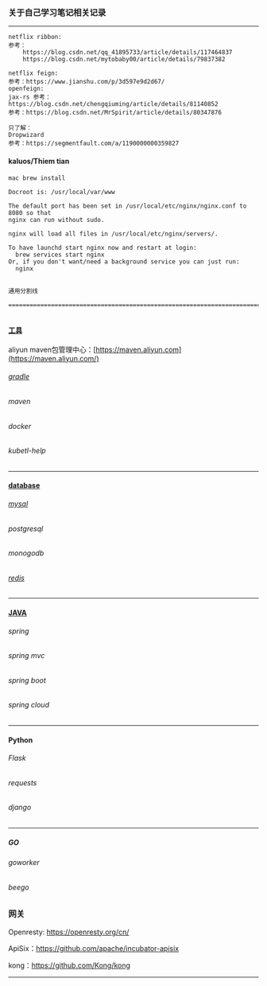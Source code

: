 ### 关于自己学习笔记相关记录

------





```
netflix ribbon:
参考：
	https://blog.csdn.net/qq_41895733/article/details/117464837
	https://blog.csdn.net/mytobaby00/article/details/79837382

netflix feign:
参考：https://www.jianshu.com/p/3d597e9d2d67/
openfeign:
jax-rs 参考：https://blog.csdn.net/chengqiuming/article/details/81140852
参考：https://blog.csdn.net/MrSpirit/article/details/80347876

只了解：
Dropwizard 
参考：https://segmentfault.com/a/1190000000359827

```



#### kaluos/Thiem  tian



```
mac brew install 

Docroot is: /usr/local/var/www

The default port has been set in /usr/local/etc/nginx/nginx.conf to 8080 so that
nginx can run without sudo.

nginx will load all files in /usr/local/etc/nginx/servers/.

To have launchd start nginx now and restart at login:
  brew services start nginx
Or, if you don't want/need a background service you can just run:
  nginx
```



```

通用分割线

=============================================================================


```



#### [工具](./tool)

aliyun maven包管理中心：[https://maven.aliyun.com](https://maven.aliyun.com/)

###### [gradle](https://github.com/beipingdengni/doucument/blob/master/tool/gradle.md)

###### maven

###### docker

###### kubetl-help

------

#### [database](./database)

###### [mysql](https://github.com/beipingdengni/doucument/blob/master/database/mysql.md)

###### postgresql

###### monogodb

###### [redis](https://github.com/beipingdengni/doucument/blob/master/database/redis.md)

------

#### [JAVA](./java)

###### spring 

###### spring mvc

###### spring boot

###### spring cloud

------

#### Python

###### Flask

###### requests

###### django

------

##### GO 

###### goworker

###### beego



### 网关

Openresty: https://openresty.org/cn/

ApiSix：https://github.com/apache/incubator-apisix

kong：https://github.com/Kong/kong

------